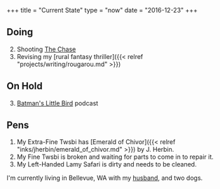 +++
title = "Current State"
type = "now"
date = "2016-12-23"
+++

## Doing

2. Shooting [The Chase](http://thechaseshort.com)
2. Revising my [rural fantasy thriller]({{< relref "projects/writing/rougarou.md" >}})

## On Hold

3. [Batman's Little Bird](http://batmanslittlebird.com) podcast

## Pens

1. My Extra-Fine Twsbi has [Emerald of Chivor]({{< relref "inks/jherbin/emerald_of_chivor.md" >}}) by J. Herbin.
2. My Fine Twsbi is broken and waiting for parts to come in to repair it.
3. My Left-Handed Lamy Safari is dirty and needs to be cleaned.

I'm currently living in Bellevue, WA with my [husband](http://cordcarney.com), and two dogs.
